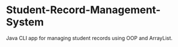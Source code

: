 # Student-Record-Management-System
Java CLI app for managing student records using OOP and ArrayList.
